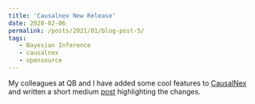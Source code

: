 ```yaml
---
title: 'Causalnex New Release'
date: 2020-02-06
permalink: /posts/2021/01/blog-post-5/
tags:
   - Bayesian Inference
   - causalnex
   - opensource
---
```


My colleagues at QB and I have added some cool features to [CausalNex](https://github.com/quantumblacklabs/causalnex) and written a short medium [post](https://medium.com/quantumblack/whats-new-in-causalnex-v0-10-67b16005e596) highlighting the changes.